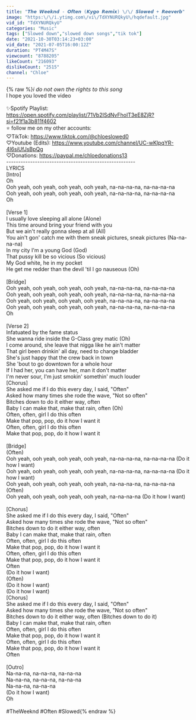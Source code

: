 ```yaml
---
title: "𝙏𝙝𝙚 𝙒𝙚𝙚𝙠𝙣𝙙 - 𝙊𝙛𝙩𝙚𝙣 (𝙆𝙮𝙜𝙤 𝙍𝙚𝙢𝙞𝙭) \/\/ 𝙎𝙡𝙤𝙬𝙚𝙙 + 𝙍𝙚𝙚𝙫𝙚𝙧𝙗"
image: "https:\/\/i.ytimg.com\/vi\/TdXYNURQkyU\/hqdefault.jpg"
vid_id: "TdXYNURQkyU"
categories: "Music"
tags: ["Slowed down","slowed down songs","tik tok"]
date: "2021-10-30T03:14:23+03:00"
vid_date: "2021-07-05T16:00:12Z"
duration: "PT4M47S"
viewcount: "8788205"
likeCount: "216093"
dislikeCount: "2515"
channel: "Chloe"
---
```

{% raw %}𝘪 𝘥𝘰 𝘯𝘰𝘵 𝘰𝘸𝘯 𝘵𝘩𝘦 𝘳𝘪𝘨𝘩𝘵𝘴 𝘵𝘰 𝘵𝘩𝘪𝘴 𝘴𝘰𝘯𝘨<br />I hope you loved the video <br /><br />✨Spotify Playlist: <a rel="nofollow" target="blank" href="https://open.spotify.com/playlist/71Vb2ISdNvFholT3eE8ZjR?si=f21f1a3b811f4602">https://open.spotify.com/playlist/71Vb2ISdNvFholT3eE8ZjR?si=f21f1a3b811f4602</a><br />⭐️ follow me on my other accounts:<br />♡TikTok: <a rel="nofollow" target="blank" href="https://www.tiktok.com/@chloeslowed0">https://www.tiktok.com/@chloeslowed0</a><br />♡Youtube (Edits): <a rel="nofollow" target="blank" href="https://www.youtube.com/channel/UC-wKIpqYR-4I6siUfJsBpQg">https://www.youtube.com/channel/UC-wKIpqYR-4I6siUfJsBpQg</a><br />♡Donations: <a rel="nofollow" target="blank" href="https://paypal.me/chloedonations13">https://paypal.me/chloedonations13</a><br />------------------------------------------------------<br />LYRICS<br />[Intro]<br />Oh<br />Ooh yeah, ooh yeah, ooh yeah, ooh yeah, na-na-na-na, na-na-na-na<br />Ooh yeah, ooh yeah, ooh yeah, ooh yeah, na-na-na-na, na-na-na-na<br />Oh<br /><br />[Verse 1]<br />I usually love sleeping all alone (Alone)<br />This time around bring your friend with you<br />But we ain't really gonna sleep at all (All)<br />You ain't gon' catch me with them sneak pictures, sneak pictures (Na-na-na-na)<br />In my city I'm a young God (God)<br />That pussy kill be so vicious (So vicious)<br />My God white, he in my pocket<br />He get me redder than the devil 'til I go nauseous (Oh)<br /><br />[Bridge]<br />Ooh yeah, ooh yeah, ooh yeah, ooh yeah, na-na-na-na, na-na-na-na<br />Ooh yeah, ooh yeah, ooh yeah, ooh yeah, na-na-na-na, na-na-na-na<br />Ooh yeah, ooh yeah, ooh yeah, ooh yeah, na-na-na-na, na-na-na-na<br />Ooh yeah, ooh yeah, ooh yeah, ooh yeah, na-na-na-na, na-na-na-na<br />Oh<br /><br />[Verse 2]<br />Infatuated by the fame status<br />She wanna ride inside the G-Class grey matic (Oh)<br />I come around, she leave that nigga like he ain't matter<br />That girl been drinkin' all day, need to change bladder<br />She's just happy that the crew back in town<br />She 'bout to go downtown for a whole hour<br />If I had her, you can have her, man it don't matter<br />I'm never sour, I'm just smokin' somethin' much louder<br />[Chorus]<br />She asked me if I do this every day, I said, &quot;Often&quot;<br />Asked how many times she rode the wave, &quot;Not so often&quot;<br />Bitches down to do it either way, often<br />Baby I can make that, make that rain, often (Oh)<br />Often, often, girl I do this often<br />Make that pop, pop, do it how I want it<br />Often, often, girl I do this often<br />Make that pop, pop, do it how I want it<br /><br />[Bridge]<br />(Often)<br />Ooh yeah, ooh yeah, ooh yeah, ooh yeah, na-na-na-na, na-na-na-na (Do it how I want)<br />Ooh yeah, ooh yeah, ooh yeah, ooh yeah, na-na-na-na, na-na-na-na (Do it how I want)<br />Ooh yeah, ooh yeah, ooh yeah, ooh yeah, na-na-na-na, na-na-na-na (Often)<br />Ooh yeah, ooh yeah, ooh yeah, ooh yeah, na-na-na-na (Do it how I want)<br /><br />[Chorus]<br />She asked me if I do this every day, I said, &quot;Often&quot;<br />Asked how many times she rode the wave, &quot;Not so often&quot;<br />Bitches down to do it either way, often<br />Baby I can make that, make that rain, often<br />Often, often, girl I do this often<br />Make that pop, pop, do it how I want it<br />Often, often, girl I do this often<br />Make that pop, pop, do it how I want it<br />Often<br />(Do it how I want)<br />(Often)<br />(Do it how I want)<br />(Do it how I want)<br />[Chorus]<br />She asked me if I do this every day, I said, &quot;Often&quot;<br />Asked how many times she rode the wave, &quot;Not so often&quot;<br />Bitches down to do it either way, often (Bitches down to do it)<br />Baby I can make that, make that rain, often<br />Often, often, girl I do this often<br />Make that pop, pop, do it how I want it<br />Often, often, girl I do this often<br />Make that pop, pop, do it how I want it<br />Often<br /><br />[Outro]<br />Na-na-na, na-na-na, na-na-na<br />Na-na-na, na-na-na, na-na-na<br />Na-na-na, na-na-na<br />(Do it how I want)<br />Oh<br /><br />#TheWeeknd #Often #Slowed{% endraw %}
